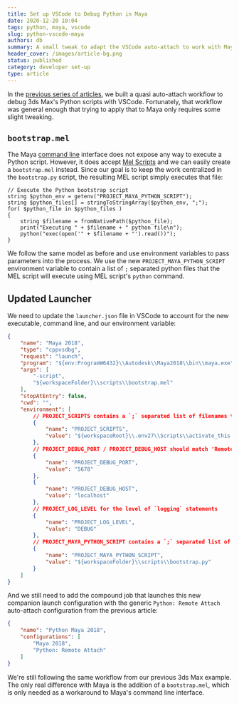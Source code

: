```yaml
---
title: Set up VSCode to Debug Python in Maya
date: 2020-12-20 10:04
tags: python, maya, vscode
slug: python-vscode-maya
authors: db
summary: A small tweak to adapt the VSCode auto-attach to work with Maya
header_cover: /images/article-bg.png
status: published
category: developer set-up
type: article
---
```

<!--
spell-checker:ignore
-->
In the [previous series of articles], we built a quasi auto-attach workflow to debug 3ds Max's Python scripts with VSCode.  Fortunately, that workflow was general enough that trying to apply that to Maya only requires some slight tweaking.

## `bootstrap.mel`

The Maya [command line] interface does not expose any way to execute a Python script.  However, it does accept [Mel Scripts] and we can easily create a `bootstrap.mel` instead.  Since our goal is to keep the work centralized in the `bootstrap.py` script, the resulting MEL script simply executes that file:

```mel
// Execute the Python bootstrap script
string $python_env = getenv("PROJECT_MAYA_PYTHON_SCRIPT");
string $python_files[] = stringToStringArray($python_env, ";");
for( $python_file in $python_files )
{
    string $filename = fromNativePath($python_file);
    print("Executing " + $filename + " python file\n");
    python("exec(open('" + $filename + "').read())");
}
```

We follow the same model as before and use environment variables to pass parameters into the process.  We use the new `PROJECT_MAYA_PYTHON_SCRIPT` environment variable to contain a list of `;` separated python files that the MEL script will execute using MEL script's `python` command.

## Updated Launcher

We need to update the `launcher.json` file in VSCode to account for the new executable, command line, and our environment variable:

```json
{
    "name": "Maya 2018",
    "type": "cppvsdbg",
    "request": "launch",
    "program": "${env:ProgramW6432}\\Autodesk\\Maya2018\\bin\\maya.exe",
    "args": [
        "-script",
        "${workspaceFolder}\\scripts\\bootstrap.mel"
    ],
    "stopAtEntry": false,
    "cwd": "",
    "environment": [
        // PROJECT_SCRIPTS contains a `;` separated list of filenames to run at startup in `bootstrap.py`
        {
            "name": "PROJECT_SCRIPTS",
            "value": "${workspaceRoot}\\.env27\\Scripts\\activate_this.py"
        },
        // PROJECT_DEBUG_PORT / PROJECT_DEBUG_HOST should match 'Remote Attach' below.
        {
            "name": "PROJECT_DEBUG_PORT",
            "value": "5678"
        },
        {
            "name": "PROJECT_DEBUG_HOST",
            "value": "localhost"
        },
        // PROJECT_LOG_LEVEL for the level of `logging` statements
        {
            "name": "PROJECT_LOG_LEVEL",
            "value": "DEBUG"
        },
        // PROJECT_MAYA_PYTHON_SCRIPT contains a `;` separated list of filenames to run at startup in `bootstrap.mel`
        {
            "name": "PROJECT_MAYA_PYTHON_SCRIPT",
            "value": "${workspaceFolder}\\scripts\\bootstrap.py"
        }
    ]
}
```

And we still need to add the compound job that launches this new companion launch configuration with the generic `Python: Remote Attach` auto-attach configuration from the previous article:

```json
{
    "name": "Python Maya 2018",
    "configurations": [
        "Maya 2018",
        "Python: Remote Attach"
    ]
}
```

We're still following the same workflow from our previous 3ds Max example.  The only real difference with Maya is the addition of a `bootstrap.mel`, which is only needed as a workaround to Maya's command line interface.

[command line]: https://help.autodesk.com/view/MAYAUL/2018/ENU/?guid=GUID-2E5D1D43-DC3D-4CB2-9A35-757598220F22
[MEL scripts]: https://help.autodesk.com/view/MAYAUL/2018/ENU/?guid=GUID-60178D44-9990-45B4-8B43-9429D54DF70E
[previous series of articles]: {filename}../2020-11-30-python-vscode-and-max/python-vscode-and-max.md
